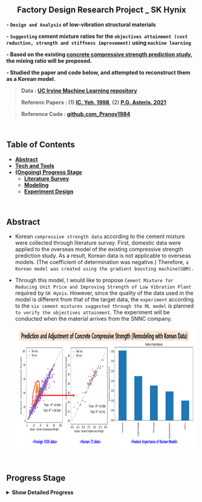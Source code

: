 <h2 align="center">Factory Design Research Project _ SK Hynix</h2>

**- `Design and Analysis` of low-vibration structural materials**

**- `Suggesting` cement mixture ratios for the `objectives attainment (cost reduction, strength and stiffness improvement)` using `machine learning`**   

**- Based on the existing [concrete compressive strength prediction study](https://github.com/P-uyoung/AI-research/tree/master/Concrete), the mixing ratio will be proposed.**

**- Studied the paper and code below, and attempted to reconstruct them as a Korean model.**

> **Data : [UC Irvine Machine Learning repository](https://archive.ics.uci.edu/ml/datasets/concrete+compressive+strength)**

> **Referenc Papers : (1) [IC. Yeh. 1998](https://www.sciencedirect.com/science/article/pii/S0008884698001653),  (2) [P.G. Asteris. 2021](https://www.sciencedirect.com/science/article/pii/S0008884621000983)**

> **Reference Code : [github.com_Pranov1984](https://github.com/Pranov1984/Prediction-of-cement-compressive-strength-using-stacked-ensemble-modelling/blob/master/Concrete%20Compressive%20Strength%20Prediction-V3.ipynb)**

<br/>

## **Table of Contents** 
<b>

- [Abstract](#Abstract)
- [Tech and Tools](#Tech-and-Tools)
- [(Ongoing) Progress Stage](#Progress-Stage)
  - [Literature Survey](#1-Literature-Survey)
  - [Modeling](#2-Modeling)
  - [Experiment Design](#3-Experiment-Design)
  
</b>
<br/>


## **Abstract**
- Korean `compressive strength data` according to the cement mixture were collected through literature survey. First, domestic data were applied to the overseas model of the existing compressive strength prediction study. As a result, Korean data is not applicable to overseas models. (The coefficient of determination was negative.) Therefore, `a Korean model was created using the gradient boosting machine(GBM).`
- Through this model, I would like to propose `Cement Mixture for Reducing Unit Price and Improving Strength of Low Vibration Plant` required by `SK Hynix`. However, since the quality of the data used in the model is different from that of the target data, the `experiment` according to the `six cement mixtures suggested through the ML model` is planned `to verify the objectives attainment`. The experiment will be conducted when the material arrives from the SNNC company.

  <img src="https://github.com/P-uyoung/AI-research/blob/master/SK/Fig/abstract.png" width="921" height="323"/>

<br/>

<!-- ## **Tech and Tools**
  <span><img src="https://img.shields.io/badge/Python-05122A?style=flat-square&logo=python"/></span>
  <span><img src="https://img.shields.io/badge/ScikitLearn-F7931E?style=flat-square&logo=ScikitLearn&logoColor=white"></span>
  
<br/> -->

## **Progress Stage**
<details>
<summary><b>Show Detailed Progress</b></summary>
<div markdown="1">

### 1. Literature Survey   
  **"Objective : Proposed Mixing Ratio with Maximum Stiffness(Modulus of Elasticity)"**   
  
(1) Relationship with `Compressive Strength` and `Dynamic Elastic Modulus`   

(2) Relationship with `Dynamic Elastic Modulus` and `Yong's Modulus`   

(3) Changes in `Compressive Strength` According to the Mixing Ratio of `Ferro Nickel Slag(FNS)` and `Dolomite Aggregates`    
<br/>
  
### 2. Modeling  
**I used the following 5 models, and XGBoost is the final model. The model's `R^2 is 0.74`.**
  
- SVM
- GBM
- XGBoost
- RF
- Stacking

**Due to the small amount of data, it is `difficult to prevent overfitting by placing a valid data set separately`. In addition, due to the limitation of data amount, the optimal parameter during gridsearch is not the optimal parameter of the entire model, so it is difficult to adjust the parameter.**
<br/>
  
### 3. Experiment Design
  <img src="https://github.com/P-uyoung/AI-research/blob/master/SK/Fig/experiment_design.png" width="971" height="606.5"/>
  
</div>
</details>
